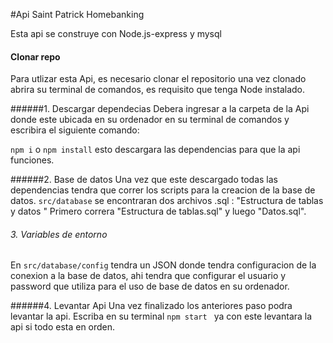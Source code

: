 #Api Saint Patrick  Homebanking

Esta api se construye con Node.js-express y mysql


#### Clonar repo
Para utlizar esta Api, es necesario clonar el repositorio una vez clonado abrira su terminal de comandos, es requisito que tenga Node instalado.

######1. Descargar dependecias
Debera ingresar a la carpeta de la Api donde este ubicada en su ordenador en su terminal de comandos y escribira el siguiente comando:

`npm i` o `npm install` esto descargara las dependencias para que la api funciones.

######2. Base de datos
Una vez que este descargado todas las dependencias tendra que correr los scripts para la creacion de la base de datos.
`src/database` se encontraran dos archivos .sql : "Estructura de tablas y datos "
Primero correra "Estructura de tablas.sql" y luego "Datos.sql".

###### 3. Variables de entorno
En `src/database/config` tendra un JSON donde tendra configuracion de la conexion a la base de datos, ahi tendra que configurar el usuario y password que utiliza para el uso de base de datos en su ordenador.

######4. Levantar Api
Una vez finalizado los anteriores paso podra levantar la api.
Escriba en su terminal `npm start ` ya con este levantara la api si todo esta en orden.